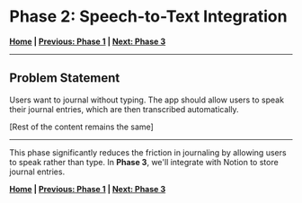 # Phase 2: Speech-to-Text Integration

**[Home](../README.md) | [Previous: Phase 1](./phase_1.md) | [Next: Phase 3](./phase_3.md)**

---

## Problem Statement
Users want to journal without typing. The app should allow users to speak their journal entries, which are then transcribed automatically.

[Rest of the content remains the same]

---

This phase significantly reduces the friction in journaling by allowing users to speak rather than type. In **Phase 3**, we'll integrate with Notion to store journal entries.

**[Home](../README.md) | [Previous: Phase 1](./phase_1.md) | [Next: Phase 3](./phase_3.md)** 